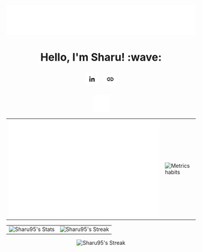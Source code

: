 <img style="width: 100%; height: 80%;" src="header.svg" />
<h1 align="center">Hello, I'm Sharu! :wave:</h1>
<div align="center">
  <div>
    <a href="https://www.linkedin.com/in/sharanankulam/"><img style="width: 35px; height: 35px; margin: 5px" src="linkedin.svg" /></a>
    <!-- <a href="https://medium.com/@sharanan.kulam"><img style="width: 35px; height: 35px; margin: 5px" src="medium.svg" /></a> -->
    <!-- <a href="https://twitter.com/_sharu20"><img style="width: 35px; height: 35px; margin: 5px" src="twitter.svg" /></a> -->
    <a href="https://sharanankulam.com/"><img style="width: 35px; height: 35px; margin: 5px" src="link.svg" /></a>
  </div>
  <br />
  <img style="width: 45px;" src="divider.svg" />
  <br />
</div>

<div align="center">

  <table>
    <tr>
      <td>
        <picture>
          <img src="metrics-isocalendar.svg" alt="Metrics Isocalendar">
        </picture>
      </td>
      <td>
        <picture>
          <img src="metrics-habits.svg" alt="Metrics habits">
        </picture>
      </td>
    </tr>
  </table>

</div>

<div align="center">

  <table>
    <tr>
      <td>
        <img src="https://github-readme-stats.vercel.app/api?username=Sharu95&theme=default&show_icons=true&hide_border=true&count_private=true" alt="Sharu95's Stats" />
      </td>
      <td>
        <img src="https://github-readme-stats.vercel.app/api/top-langs/?username=Sharu95&theme=default&show_icons=true&hide_border=true&layout=compact" alt="Sharu95's Streak" />
      </td>
    </tr>
  </table>

</div>

<div align="center">

  <img src="https://github-readme-streak-stats.herokuapp.com/?user=Sharu95&theme=default&hide_border=true" alt="Sharu95's Streak" />

  <!-- ![](https://github-contributor-stats.vercel.app/api?username=Sharu95&limit=5&theme=codeSTACKr&combine_all_yearly_contributions=false) -->

</div>
